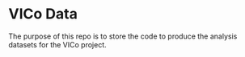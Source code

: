 VICo Data
=========

The purpose of this repo is to store the code to produce the analysis datasets
for the VICo project.
